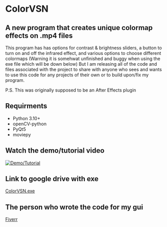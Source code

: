 # ColorVSN

## A new program that creates unique colormap effects on .mp4 files

This program has has options for contrast & brightness sliders, a button to turn on and off the infrared effect, and various options to choose different colormaps
(Warning it is somehwat unfinished and buggy when using the exe file which will be down below) But I am releasing all of the code and files associated with the project
to share with anyone who sees and wants to use this code for any projects of their own or to build upon/fix my program. 

P.S. This was originally supposed to be an After Effects plugin

## Requirments
* Python 3.10+
* openCV-python
* PyQt5
* moviepy

## Watch the demo/tutorial video
[![Demo/Tutorial](https://img.youtube.com/vi/g6luW0c0TAzpVEfN/0.jpg)](https://youtu.be/YmdOgT6EaMc?si=g6luW0c0TAzpVEfN)

## Link to google drive with exe
[ColorVSN.exe](https://drive.google.com/drive/folders/168G3LOUrbcf1WjiexT2htP700uJmzLHh?usp=sharing)

## The person who wrote the code for my gui
[Fiverr](https://www.fiverr.com/fatima103?source=order_page_user_message_inner_link)
